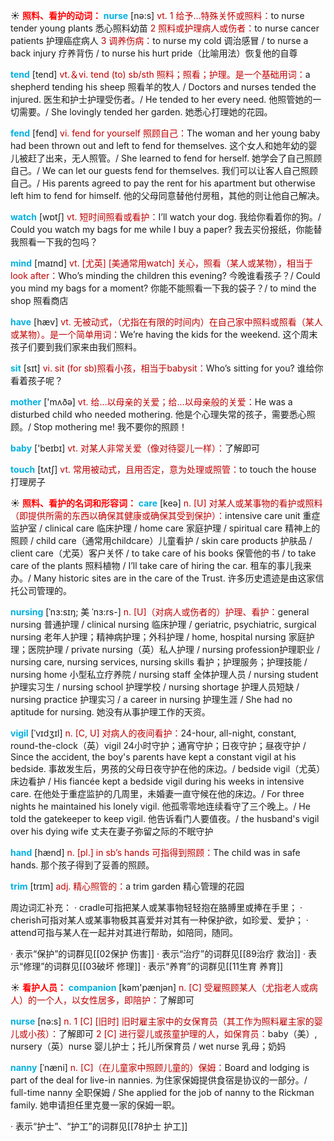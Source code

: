 ☀ <font color="red">**照料、看护的动词：**</font>
<font color="sky blue">**nurse**</font> [nə:s] 
<font color="#c00000">vt. 1 给予…特殊关怀或照料：</font>to nurse tender young plants 悉心照料幼苗 <font color="#c00000">2 照料或护理病人或伤者：</font>to nurse cancer patients 护理癌症病人 <font color="#c00000">3 调养伤病：</font>to nurse my cold 调治感冒 / to nurse a back injury 疗养背伤 / to nurse his hurt pride（比喻用法）恢复他的自尊

<font color="sky blue">**tend**</font> [tend] 
<font color="#c00000">vt.＆vi. tend (to) sb/sth 照料；照看；护理。是一个基础用词：</font>a shepherd tending his sheep 照看羊的牧人 / Doctors and nurses tended the injured. 医生和护士护理受伤者。/ He tended to her every need. 他照管她的一切需要。/ She lovingly tended her garden. 她悉心打理她的花园。
           
<font color="sky blue">**fend**</font> [fend]
<font color="#c00000">vi. fend for yourself 照顾自己：</font>The woman and her young baby had been thrown out and left to fend for themselves. 这个女人和她年幼的婴儿被赶了出来，无人照管。/ She learned to fend for herself. 她学会了自己照顾自己。/ We can let our guests fend for themselves. 我们可以让客人自己照顾自己。/ His parents agreed to pay the rent for his apartment but otherwise left him to fend for himself. 他的父母同意替他付房租，其他的则让他自己解决。

<font color="sky blue">**watch**</font> [wɒtʃ] 
<font color="#c00000">vt. 短时间照看或看护：</font>I’ll watch your dog. 我给你看着你的狗。/ Could you watch my bags for me while I buy a paper? 我去买份报纸，你能替我照看一下我的包吗？

<font color="sky blue">**mind**</font> [maɪnd] 
<font color="#c00000">vt. [尤英] [美通常用watch] 关心，照看（某人或某物），相当于look after：</font>Who’s minding the children this evening? 今晚谁看孩子？/ Could you mind my bags for a moment? 你能不能照看一下我的袋子？/ to mind the shop 照看商店

<font color="sky blue">**have**</font> [hæv] 
<font color="#c00000">vt. 无被动式，（尤指在有限的时间内）在自己家中照料或照看（某人或某物）。是一个简单用词：</font>We’re having the kids for the weekend. 这个周末孩子们要到我们家来由我们照料。

<font color="sky blue">**sit**</font> [sɪt] 
<font color="#c00000">vi. sit (for sb)照看小孩，相当于babysit：</font>Who’s sitting for you? 谁给你看着孩子呢？ 

<font color="sky blue">**mother**</font> ['mʌðə] 
<font color="#c00000">vt. 给…以母亲的关爱；给…以母亲般的关爱：</font>He was a disturbed child who needed mothering. 他是个心理失常的孩子，需要悉心照顾。/ Stop mothering me! 我不要你的照顾！

<font color="sky blue">**baby**</font> ['beɪbɪ] 
<font color="#c00000">vt. 对某人非常关爱（像对待婴儿一样）：</font>了解即可

<font color="sky blue">**touch**</font> [tʌtʃ] 
<font color="#c00000">vt. 常用被动式，且用否定，意为处理或照管：</font>to touch the house 打理房子

☀ <font color="red">**照料、看护的名词和形容词：**</font>
<font color="sky blue">**care**</font> [keə] 
<font color="#c00000">n. [U] 对某人或某事物的看护或照料（即提供所需的东西以确保其健康或确保其受到保护）：</font>intensive care unit 重症监护室 / clinical care 临床护理 / home care 家庭护理 / spiritual care 精神上的照顾 / child care（通常用childcare）儿童看护 / skin care products 护肤品 / client care（尤英）客户关怀 / to take care of his books 保管他的书 / to take care of the plants 照料植物 / I’ll take care of hiring the car. 租车的事儿我来办。/ Many historic sites are in the care of the Trust. 许多历史遗迹是由这家信托公司管理的。
           
<font color="sky blue">**nursing**</font> [ˈnɜ:sɪŋ; 美 ˈnɜ:rs-]
<font color="#c00000">n. [U]（对病人或伤者的）护理、看护：</font>general nursing 普通护理 / clinical nursing 临床护理 / geriatric, psychiatric, surgical nursing 老年人护理；精神病护理；外科护理 / home, hospital nursing 家庭护理；医院护理 / private nursing（英）私人护理 / nursing profession护理职业 / nursing care, nursing services, nursing skills 看护；护理服务；护理技能 / nursing home 小型私立疗养院 / nursing staff 全体护理人员 / nursing student 护理实习生 / nursing school 护理学校 / nursing shortage 护理人员短缺 / nursing practice 护理实习 / a career in nursing 护理生涯 / She had no aptitude for nursing. 她没有从事护理工作的天资。
           
<font color="sky blue">**vigil**</font> [ˈvɪdʒɪl]
<font color="#c00000">n. [C, U] 对病人的夜间看护：</font>24-hour, all-night, constant, round-the-clock（英）vigil 24小时守护；通宵守护；日夜守护；昼夜守护 / Since the accident, the boy's parents have kept a constant vigil at his bedside. 事故发生后，男孩的父母日夜守护在他的床边。/ bedside vigil（尤英）床边看护 / His fiancée kept a bedside vigil during his weeks in intensive care. 在他处于重症监护的几周里，未婚妻一直守候在他的床边。/ For three nights he maintained his lonely vigil. 他孤零零地连续看守了三个晚上。/ He told the gatekeeper to keep vigil. 他告诉看门人要值夜。/ the husband's vigil over his dying wife 丈夫在妻子弥留之际的不眠守护 

<font color="sky blue">**hand**</font> [hænd] 
<font color="#c00000">n. [pl.] in sb’s hands 可指得到照顾：</font>The child was in safe hands. 那个孩子得到了妥善的照顾。
           
<font color="sky blue">**trim**</font> [trɪm]
<font color="#c00000">adj. 精心照管的：</font>a trim garden 精心管理的花园

周边词汇补充：
· cradle可指把某人或某事物轻轻抱在胳膊里或捧在手里；
· cherish可指对某人或某事物极其喜爱并对其有一种保护欲，如珍爱、爱护；
· attend可指与某人在一起并对其进行帮助，如陪同，随同。

· 表示“保护”的词群见[[02保护 伤害]]
· 表示“治疗”的词群见[[89治疗 救治]]
· 表示“修理”的词群见[[03破坏 修理]]
· 表示“养育”的词群见[[11生育 养育]]

☀ <font color="red">**看护人员：**</font>
<font color="sky blue">**companion**</font> [kəm'pænjən] 
<font color="#c00000">n. [C] 受雇照顾某人（尤指老人或病人）的一个人，以女性居多，即陪护：</font>了解即可

<font color="sky blue">**nurse**</font> [nə:s] 
<font color="#c00000">n. 1 [C] [旧时] 旧时雇主家中的女保育员（其工作为照料雇主家的婴儿或小孩）：</font>了解即可 <font color="#c00000">2 [C] 进行婴儿或孩童护理的人，如保育员：</font>baby（美）, nursery（英）nurse 婴儿护士；托儿所保育员 / wet nurse 乳母；奶妈
           
<font color="sky blue">**nanny**</font> [ˈnæni]
<font color="#c00000">n. [C]（在儿童家中照顾儿童的）保姆：</font>Board and lodging is part of the deal for live-in nannies. 为住家保姆提供食宿是协议的一部分。/ full-time nanny 全职保姆 / She applied for the job of nanny to the Rickman family. 她申请担任里克曼一家的保姆一职。

· 表示“护士”、“护工”的词群见[[78护士 护工]]
